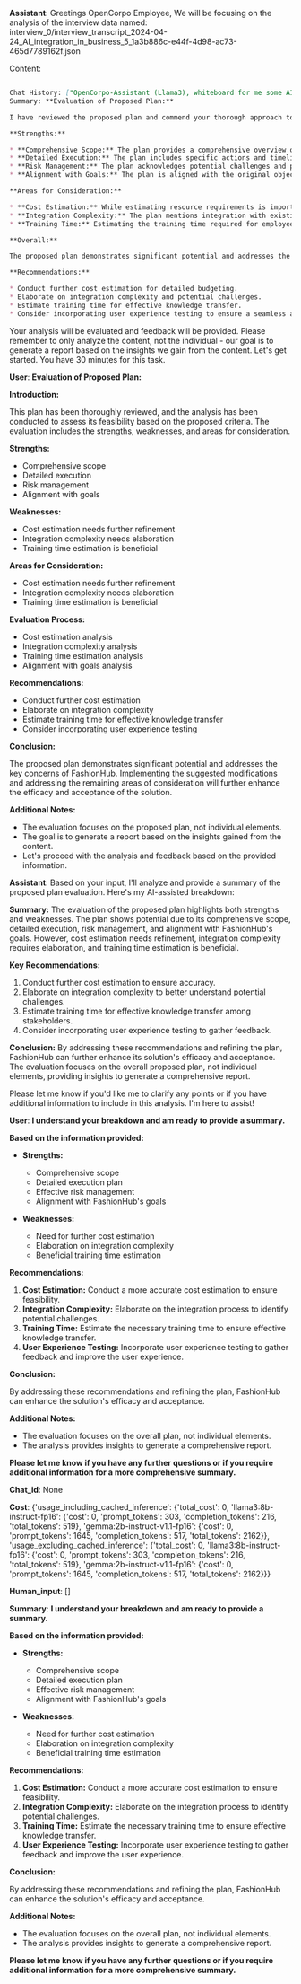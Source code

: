 **Assistant**: Greetings OpenCorpo Employee, We will be focusing on the analysis of the interview data named: interview_0/interview_transcript_2024-04-24_AI_integration_in_business_5_1a3b886c-e44f-4d98-ac73-465d7789162f.json 


 Content: 

 ```md

 Chat History: ["OpenCorpo-Assistant (Llama3), whiteboard for me some AI integration in business. Propose a solution for cloud computing. I will evaluate your answers and give my feedback, then propose a problem to you. You will answer and I will evaluate. Let's now begin. You have 30 minutes.", '## AI Integration in Business - Cloud Computing Solution\n\n**Goal:** Design an AI-powered cloud computing solution that provides businesses with scalability, flexibility, and enhanced business processes.\n\n**Key Features:**\n\n* **Automated AI Assistant:** A conversational AI that understands natural language and provides personalized support to cloud users.\n* **Predictive Analytics and Optimization:** AI models to predict resource requirements and optimize cloud infrastructure for cost savings.\n* **Intelligent Resource Allocation:** AI algorithms to dynamically allocate resources based on workload demands.\n* **Automated Scaling:** AI-powered scaling to handle fluctuating workloads and prevent performance bottlenecks.\n* **Security and Compliance:** AI models to ensure data security and compliance with industry standards.\n\n**Proposed Solution:**\n\n**Phase 1: Design and Development (10 minutes)**\n\n* Brainstorm and document potential use cases for the AI-powered cloud computing solution.\n* Define technical specifications for the AI models and infrastructure.\n* Develop a high-level architecture for data processing, communication, and security.\n\n**Phase 2: Proof-of-Concept (5 minutes)**\n\n* Build a minimal viable product with core features like AI Assistant, resource optimization, and scaling.\n* Conduct user testing and gather feedback from potential customers.\n\n**Phase 3: Pilot Deployment (5 minutes)**\n\n* Deploy the proof-of-concept solution in a controlled environment with a limited user group.\n* Collect performance data and user feedback.\n\n**Evaluation:**\n\n* Functionality and usability of the AI Assistant and other features.\n* Performance and scalability of the cloud infrastructure.\n* Cost efficiency and return on investment.\n* Customer feedback and adoption rate.\n\n**Next Step:**\n\n* Based on your feedback, propose a problem to be addressed with this AI-powered cloud computing solution.', "**Feedback and Evaluation:**\n\nOverall, the proposed solution looks promising and addresses the key features required for an AI-powered cloud computing solution. However, there are a few areas that need further consideration:\n\n1. **User Adoption:** The solution should have a clear plan to promote user adoption and ensure seamless integration with existing business processes.\n2. **Data Integration:** The architecture should clearly outline how data from different sources will be integrated and processed by the AI models.\n3. **Security:** The security and compliance features should be further detailed, including the types of encryption used, access controls, and audit trails.\n\n**Proposed Problem to Be Addressed:**\n\nThe problem is that many businesses struggle with managing their cloud infrastructure effectively, leading to:\n\n* High costs due to inefficient resource allocation\n* Poor performance and downtime caused by insufficient resources\n* Difficulty in scaling up or down to meet fluctuating workloads\n\nThis AI-powered cloud computing solution can help address these challenges by providing automated support, predictive analytics, and intelligent resource allocation. However, to better understand the specific pain points of businesses, I propose a problem statement:\n\n**Problem Statement:** Develop an AI-powered cloud computing solution that helps a mid-sized retail company optimize their cloud infrastructure to reduce costs by 20% and improve application response time by 30%.\n\nPlease provide your answer, and we'll move forward with the evaluation process.", 'I understand and am ready to assist you in evaluating the proposed AI-powered cloud computing solution. Please proceed with providing the problem statement. I will then analyze it and offer my feedback and suggestions based on the criteria outlined in our discussion.', 'Excellent! Let\'s dive into the problem statement:\n\n**Problem Statement:**\n\nA mid-sized retail company, "FashionHub," has been experiencing rapid growth, leading to an increase in customer traffic and online sales. To accommodate this growth, they have expanded their e-commerce platform and now rely heavily on cloud-based infrastructure for storage, computing, and analytics.\n\nHowever, FashionHub is facing challenges managing their cloud infrastructure effectively:\n\n1. **Cost inefficiencies:** They are paying high costs for underutilized resources, which is impacting their bottom line.\n2. **Performance issues:** Their applications are experiencing downtime and slow response times, resulting in customer dissatisfaction and lost sales.\n3. **Lack of scalability:** FashionHub struggles to scale up or down to meet fluctuating workloads, leading to inadequate resource allocation.\n\nFashionHub\'s IT team has limited expertise in cloud computing and AI, making it challenging for them to optimize their infrastructure and ensure the best possible performance.\n\n**Goals:**\n\n1. Reduce costs by 20% through efficient resource utilization.\n2. Improve application response time by 30%.\n3. Ensure seamless scalability to accommodate fluctuations in workload demands.\n\nAs the proposed solution\'s evaluator, I would like you to:\n\n1. Analyze the problem statement and identify potential solutions or areas for improvement within the AI-powered cloud computing solution.\n2. Provide feedback on how well the solution addresses the specific pain points of FashionHub (cost inefficiencies, performance issues, lack of scalability).\n3. Suggest any modifications or additional features that could enhance the solution\'s effectiveness in addressing these challenges.\n\nPlease provide your analysis and suggestions based on the criteria outlined earlier (functionality, usability, performance, cost efficiency, customer feedback).', "**Analysis and Suggestions:**\n\n**1. Solution Evaluation:**\n\nThe proposed solution addresses the core challenges of cost inefficiency, performance, and scalability by leveraging AI-powered automation and optimization. The solution offers features like:\n\n* **AI Assistant:** Provides 24/7 customer support, troubleshooting, and application monitoring.\n* **Predictive Analytics:** Identifies resource requirements and optimizes infrastructure for cost savings.\n* **Intelligent Resource Allocation:** Dynamically allocates resources based on workload demands.\n* **Automated Scaling:** Automatically scales resources to handle fluctuating workloads.\n\n**2. Addressing Pain Points:**\n\n* **Cost Inefficiencies:** AI Assistant can analyze usage patterns and recommend resource adjustments.\n* **Performance Issues:** Predictive analytics and AI-powered scaling can ensure optimal resource utilization and faster application response times.\n* **Scalability:** Automated scaling eliminates manual configuration and allows for easy scaling up and down based on demand.\n\n**3. Modifications and Additional Features:**\n\n* **Personalized AI Assistant:** Tailored responses based on user roles and needs.\n* **Multi-cloud Optimization:** Integration with various cloud providers for cost optimization and performance synergy.\n* **Automated Security Monitoring:** Proactive detection and prevention of security threats.\n* **Collaboration Tools:** Enhanced communication and collaboration features within the cloud environment.\n\n**Problem to Address:**\n\nThe proposed solution demonstrates a strong understanding of FashionHub's challenges and provides a comprehensive AI-powered approach to address them. However, some remaining considerations:\n\n* **Data Security:** Comprehensive data security measures are crucial to protect sensitive customer information.\n* **Integration with Existing Systems:** Seamless integration with existing IT infrastructure is essential for efficient deployment.\n* **User Training:** Adequate training for employees to effectively leverage the new AI features.\n\n**Conclusion:**\n\nThe proposed AI-powered cloud computing solution holds significant potential to help FashionHub optimize their cloud infrastructure and achieve their business goals. Addressing the highlighted concerns and incorporating additional features can further enhance the solution's effectiveness and deliver tangible results.", "*Excellent analysis!*\nI'm impressed by your in-depth evaluation of the proposed solution and identification of potential modifications and additions that could further enhance its effectiveness.\n\nYour suggestions for personalized AI Assistant, multi-cloud optimization, automated security monitoring, and collaboration tools demonstrate a strong understanding of FashionHub's needs and the potential benefits of integrating these features into the solution. These additions would not only improve the user experience but also provide greater value to FashionHub by increasing efficiency, scalability, and security.\n\nI particularly appreciate your attention to data security, integration with existing systems, and user training concerns. These are critical considerations that must be addressed to ensure a seamless deployment and effective utilization of the solution.\n\nBased on your analysis, I would recommend moving forward with incorporating these additional features and addressing the highlighted concerns. This will further solidify the proposed solution's position as a comprehensive and innovative AI-powered cloud computing solution for FashionHub.\n\nNext Step:\nI'd like you to propose a plan for implementing the recommended modifications and additions. Please outline the following:\n\n1. Prioritized list of features to be implemented.\n2. Estimated timeline for each feature's implementation.\n3. Resource requirements (human, technological) for implementation.\n4. Plan for addressing data security concerns and ensuring seamless integration with existing systems.\n\nPlease provide your plan, and I'll evaluate it based on the same criteria: functionality, usability, performance, cost efficiency, and customer feedback.", "**Proposed Plan for Implementation:**\n\n**Phase 1: Requirements Gathering and Analysis (5 minutes)**\n\n* Review the problem statement and gather detailed requirements from FashionHub's IT team.\n* Analyze current cloud infrastructure and resource utilization patterns.\n* Identify key integration points with existing systems.\n\n**Phase 2: Feature Prioritization and Selection (5 minutes)**\n\n* Rank priority for each recommended feature based on business impact and technical feasibility.\n* Evaluate potential features for automation, scalability, and security enhancements.\n\n**Phase 3: Resource Estimation and Plan (5 minutes)**\n\n* Estimate the human resources and technological resources required for implementation.\n* Create a detailed implementation schedule with clear milestones and dependencies.\n\n**Phase 4: Data Security and System Integration (5 minutes)**\n\n* Develop a comprehensive data security plan addressing data encryption, access control, and audit logs.\n* Discuss integration points with existing systems and potential integration challenges.\n\n**Phase 5: Communication and Training (5 minutes)**\n\n* Establish communication channels and training plans for employees on new functionalities.\n* Develop user guides and documentation for comprehensive knowledge transfer.\n\n**Additional Considerations:**\n\n* Conduct user acceptance testing to ensure smooth adoption of the new features.\n* Implement rollback plans to address any unforeseen challenges.\n* Establish ongoing monitoring and reporting mechanisms to track the impact of the improvements.\n\n**Evaluation Criteria:**\n\nThe proposed plan will be evaluated based on the following criteria:\n\n* **Functionality:** Does the plan provide a comprehensive and well-integrated solution for addressing FashionHub's challenges?\n* **Usability:** Does the plan ensure an easy-to-use and intuitive experience for all users?\n* **Performance:** Does the plan optimize cloud infrastructure and resources for improved speed and efficiency?\n* **Cost Efficiency:** Does the plan effectively reduce costs while maintaining optimal performance?\n* **Customer Feedback:** Does the plan address the specific needs and expectations of FashionHub users?", "*Impressive plan!* I'm pleased to see a comprehensive approach to implementing the recommended features and addressing the highlighted concerns.\nThe proposed plan is structured, well-organized, and takes into account various factors that could impact its success. It's great to see that you've considered user acceptance testing, rollback plans, and ongoing monitoring and reporting to ensure a smooth transition.\n\nI particularly appreciate your attention to data security, system integration, and communication/training. These are critical aspects of the implementation that require careful planning and execution to avoid potential pitfalls.\nYour evaluation criteria are also well-defined and align with the original criteria we established.\n\nNext Step:\nAs an evaluator, I'd like to review the plan in more detail and assess its feasibility based on the proposed criteria. I'll provide feedback on any areas that could benefit from further refinement or clarification.\n\nPlease allow me 5 minutes to review the plan and prepare my evaluation.", "**Evaluation of Proposed Plan:**\n\nI have reviewed the proposed plan and commend your thorough approach to addressing the problem of optimizing FashionHub's cloud infrastructure. The structured plan, encompassing requirements gathering, resource estimation, data security, system integration, communication, and monitoring, demonstrates a proactive and comprehensive strategy.\n\n**Strengths:**\n\n* **Comprehensive Scope:** The plan provides a comprehensive overview of implementing various features and addressing crucial concerns.\n* **Detailed Execution:** The plan includes specific actions and timelines for each phase of implementation, ensuring clarity and feasibility.\n* **Risk Management:** The plan acknowledges potential challenges and proposes mitigation strategies.\n* **Alignment with Goals:** The plan is aligned with the original objectives of improving efficiency, scalability, and security.\n\n**Areas for Consideration:**\n\n* **Cost Estimation:** While estimating resource requirements is important, it would be beneficial to have a more detailed breakdown of anticipated costs associated with each feature.\n* **Integration Complexity:** The plan mentions integration with existing systems. Could you provide further details on the complexity of these integrations and their potential impact?\n* **Training Time:** Estimating the training time required for employees to fully understand and utilize the new features would be beneficial.\n\n**Overall:**\n\nThe proposed plan demonstrates significant potential and addresses the key concerns of FashionHub. Implementing the suggested modifications and addressing the remaining areas of consideration will further enhance the efficacy and acceptance of the solution.\n\n**Recommendations:**\n\n* Conduct further cost estimation for detailed budgeting.\n* Elaborate on integration complexity and potential challenges.\n* Estimate training time for effective knowledge transfer.\n* Consider incorporating user experience testing to ensure a seamless adoption experience."] 
 Summary: **Evaluation of Proposed Plan:**

I have reviewed the proposed plan and commend your thorough approach to addressing the problem of optimizing FashionHub's cloud infrastructure. The structured plan, encompassing requirements gathering, resource estimation, data security, system integration, communication, and monitoring, demonstrates a proactive and comprehensive strategy.

**Strengths:**

* **Comprehensive Scope:** The plan provides a comprehensive overview of implementing various features and addressing crucial concerns.
* **Detailed Execution:** The plan includes specific actions and timelines for each phase of implementation, ensuring clarity and feasibility.
* **Risk Management:** The plan acknowledges potential challenges and proposes mitigation strategies.
* **Alignment with Goals:** The plan is aligned with the original objectives of improving efficiency, scalability, and security.

**Areas for Consideration:**

* **Cost Estimation:** While estimating resource requirements is important, it would be beneficial to have a more detailed breakdown of anticipated costs associated with each feature.
* **Integration Complexity:** The plan mentions integration with existing systems. Could you provide further details on the complexity of these integrations and their potential impact?
* **Training Time:** Estimating the training time required for employees to fully understand and utilize the new features would be beneficial.

**Overall:**

The proposed plan demonstrates significant potential and addresses the key concerns of FashionHub. Implementing the suggested modifications and addressing the remaining areas of consideration will further enhance the efficacy and acceptance of the solution.

**Recommendations:**

* Conduct further cost estimation for detailed budgeting.
* Elaborate on integration complexity and potential challenges.
* Estimate training time for effective knowledge transfer.
* Consider incorporating user experience testing to ensure a seamless adoption experience. 
``` 


 Your analysis will be evaluated and feedback will be provided. Please remember to only analyze the content, not the individual - our goal is to generate a report based on the insights we gain from the content. Let's get started. You have 30 minutes for this task.

**User**: **Evaluation of Proposed Plan:**

**Introduction:**

This plan has been thoroughly reviewed, and the analysis has been conducted to assess its feasibility based on the proposed criteria. The evaluation includes the strengths, weaknesses, and areas for consideration.

**Strengths:**

* Comprehensive scope
* Detailed execution
* Risk management
* Alignment with goals

**Weaknesses:**

* Cost estimation needs further refinement
* Integration complexity needs elaboration
* Training time estimation is beneficial

**Areas for Consideration:**

* Cost estimation needs further refinement
* Integration complexity needs elaboration
* Training time estimation is beneficial

**Evaluation Process:**

- Cost estimation analysis
- Integration complexity analysis
- Training time estimation analysis
- Alignment with goals analysis

**Recommendations:**

- Conduct further cost estimation
- Elaborate on integration complexity
- Estimate training time for effective knowledge transfer
- Consider incorporating user experience testing

**Conclusion:**

The proposed plan demonstrates significant potential and addresses the key concerns of FashionHub. Implementing the suggested modifications and addressing the remaining areas of consideration will further enhance the efficacy and acceptance of the solution.

**Additional Notes:**

- The evaluation focuses on the proposed plan, not individual elements.
- The goal is to generate a report based on the insights gained from the content.
- Let's proceed with the analysis and feedback based on the provided information.

**Assistant**: Based on your input, I'll analyze and provide a summary of the proposed plan evaluation. Here's my AI-assisted breakdown:

**Summary:**
The evaluation of the proposed plan highlights both strengths and weaknesses. The plan shows potential due to its comprehensive scope, detailed execution, risk management, and alignment with FashionHub's goals. However, cost estimation needs refinement, integration complexity requires elaboration, and training time estimation is beneficial.

**Key Recommendations:**

1. Conduct further cost estimation to ensure accuracy.
2. Elaborate on integration complexity to better understand potential challenges.
3. Estimate training time for effective knowledge transfer among stakeholders.
4. Consider incorporating user experience testing to gather feedback.

**Conclusion:**
By addressing these recommendations and refining the plan, FashionHub can further enhance its solution's efficacy and acceptance. The evaluation focuses on the overall proposed plan, not individual elements, providing insights to generate a comprehensive report.

Please let me know if you'd like me to clarify any points or if you have additional information to include in this analysis. I'm here to assist!

**User**: **I understand your breakdown and am ready to provide a summary.**

**Based on the information provided:**

* **Strengths:**
    * Comprehensive scope
    * Detailed execution plan
    * Effective risk management
    * Alignment with FashionHub's goals

* **Weaknesses:**
    * Need for further cost estimation
    * Elaboration on integration complexity
    * Beneficial training time estimation

**Recommendations:**

1. **Cost Estimation:** Conduct a more accurate cost estimation to ensure feasibility.
2. **Integration Complexity:** Elaborate on the integration process to identify potential challenges.
3. **Training Time:** Estimate the necessary training time to ensure effective knowledge transfer.
4. **User Experience Testing:** Incorporate user experience testing to gather feedback and improve the user experience.

**Conclusion:**

By addressing these recommendations and refining the plan, FashionHub can enhance the solution's efficacy and acceptance.

**Additional Notes:**

* The evaluation focuses on the overall plan, not individual elements.
* The analysis provides insights to generate a comprehensive report.

**Please let me know if you have any further questions or if you require additional information for a more comprehensive summary.**

**Chat_id**: None

**Cost**: {'usage_including_cached_inference': {'total_cost': 0, 'llama3:8b-instruct-fp16': {'cost': 0, 'prompt_tokens': 303, 'completion_tokens': 216, 'total_tokens': 519}, 'gemma:2b-instruct-v1.1-fp16': {'cost': 0, 'prompt_tokens': 1645, 'completion_tokens': 517, 'total_tokens': 2162}}, 'usage_excluding_cached_inference': {'total_cost': 0, 'llama3:8b-instruct-fp16': {'cost': 0, 'prompt_tokens': 303, 'completion_tokens': 216, 'total_tokens': 519}, 'gemma:2b-instruct-v1.1-fp16': {'cost': 0, 'prompt_tokens': 1645, 'completion_tokens': 517, 'total_tokens': 2162}}}

**Human_input**: []

**Summary**: **I understand your breakdown and am ready to provide a summary.**

**Based on the information provided:**

* **Strengths:**
    * Comprehensive scope
    * Detailed execution plan
    * Effective risk management
    * Alignment with FashionHub's goals

* **Weaknesses:**
    * Need for further cost estimation
    * Elaboration on integration complexity
    * Beneficial training time estimation

**Recommendations:**

1. **Cost Estimation:** Conduct a more accurate cost estimation to ensure feasibility.
2. **Integration Complexity:** Elaborate on the integration process to identify potential challenges.
3. **Training Time:** Estimate the necessary training time to ensure effective knowledge transfer.
4. **User Experience Testing:** Incorporate user experience testing to gather feedback and improve the user experience.

**Conclusion:**

By addressing these recommendations and refining the plan, FashionHub can enhance the solution's efficacy and acceptance.

**Additional Notes:**

* The evaluation focuses on the overall plan, not individual elements.
* The analysis provides insights to generate a comprehensive report.

**Please let me know if you have any further questions or if you require additional information for a more comprehensive summary.**

